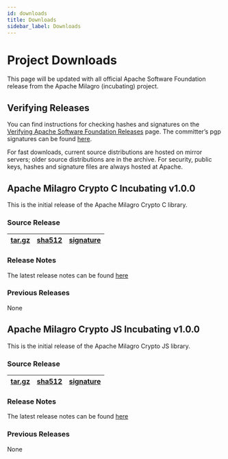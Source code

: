 ```yaml
---
id: downloads
title: Downloads
sidebar_label: Downloads
---
```


# Project Downloads

This page will be updated with all official Apache Software Foundation release from the Apache Milagro (incubating) project.

## Verifying Releases

You can find instructions for checking hashes and signatures on the [Verifying Apache Software Foundation Releases](http://www.apache.org/info/verification.html) page. The committer’s pgp signatures can be found [here](https://www.apache.org/dist/incubator/milagro/KEYS).   

For fast downloads, current source distributions are hosted on mirror servers; older source distributions are in the archive. For security, public keys, hashes and signature files are always hosted at Apache.

## Apache Milagro Crypto C Incubating v1.0.0

This is the initial release of the Apache Milagro Crypto C library.

### Source Release

|[tar.gz](http://www.apache.org/dyn/closer.cgi/incubator/milagro/apache-milagro-crypto-c-1.0.0-incubating/apache-milagro-crypto-c-1.0.0-incubating-src.tar.gz)|[sha512](https://www.apache.org/dist/incubator/milagro/apache-milagro-crypto-c-1.0.0-incubating/apache-milagro-crypto-c-1.0.0-incubating-src.tar.gz.sha512)|[signature](https://www.apache.org/dist/incubator/milagro/apache-milagro-crypto-c-1.0.0-incubating/apache-milagro-crypto-c-1.0.0-incubating-src.tar.gz.asc)|
| ----- | ----- | ----- |

### Release Notes

The latest release notes can be found [here](https://github.com/apache/incubator-milagro-crypto-c/releases/tag/1.0.0)

### Previous Releases

None

## Apache Milagro Crypto JS Incubating v1.0.0

This is the initial release of the Apache Milagro Crypto JS library.

### Source Release

|[tar.gz](http://www.apache.org/dyn/closer.cgi/incubator/milagro/apache-milagro-crypto-js-1.0.0-incubating/apache-milagro-crypto-js-1.0.0-incubating-src.tar.gz)|[sha512](https://www.apache.org/dist/incubator/milagro/apache-milagro-crypto-js-1.0.0-incubating/apache-milagro-crypto-js-1.0.0-incubating-src.tar.gz.sha512)|[signature](https://www.apache.org/dist/incubator/milagro/apache-milagro-crypto-js-1.0.0-incubating/apache-milagro-crypto-js-1.0.0-incubating-src.tar.gz.asc)|
| ----- | ----- | ----- |

### Release Notes

The latest release notes can be found [here](https://github.com/apache/incubator-milagro-crypto-js/releases/tag/1.0.0)

### Previous Releases

None

<!--
Supported admonition types are: caution, note, important, tip, warning.
-->